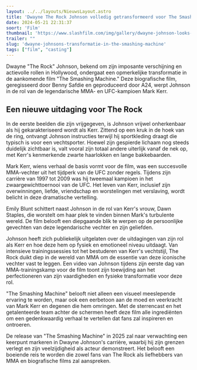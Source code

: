 ```yaml
---
layout: ../../layouts/NieuwsLayout.astro
title: 'Dwayne The Rock Johnson volledig getransformeerd voor The Smashing Machine'
date: 2024-05-21 22:31:37
soort: 'Film'
thumbnail: 'https://www.slashfilm.com/img/gallery/dwayne-johnson-looks-unrecognizable-in-the-smashing-machine-first-look/will-benny-safdie-be-able-to-transform-johnsons-career-1716300031.webp'
trailer: ""
slug: 'dwayne-johnsons-transformatie-in-the-smashing-machine'
tags: ["film", "casting"]
---
```


Dwayne "The Rock" Johnson, bekend om zijn imposante verschijning en actievolle rollen in Hollywood, ondergaat een opmerkelijke transformatie in de aankomende film "The Smashing Machine." Deze biografische film, geregisseerd door Benny Safdie en geproduceerd door A24, werpt Johnson in de rol van de legendarische MMA- en UFC-kampioen Mark Kerr.

## Een nieuwe uitdaging voor The Rock

In de eerste beelden die zijn vrijgegeven, is Johnson vrijwel onherkenbaar als hij gekarakteriseerd wordt als Kerr. Zittend op een kruk in de hoek van de ring, ontvangt Johnson instructies terwijl hij sportkleding draagt die typisch is voor een vechtsporter. Hoewel zijn gespierde lichaam nog steeds duidelijk zichtbaar is, valt vooral zijn totaal andere uiterlijk vanaf de nek op, met Kerr's kenmerkende zwarte haarlokken en lange bakkebaarden.

Mark Kerr, wiens verhaal de basis vormt voor de film, was een succesvolle MMA-vechter uit het tijdperk van de UFC zonder regels. Tijdens zijn carrière van 1997 tot 2009 was hij tweemaal kampioen in het zwaargewichttoernooi van de UFC. Het leven van Kerr, inclusief zijn overwinningen, liefde, vriendschap en worstelingen met verslaving, wordt belicht in deze dramatische vertelling.

Emily Blunt schittert naast Johnson in de rol van Kerr's vrouw, Dawn Staples, die worstelt om haar plek te vinden binnen Mark's turbulente wereld. De film belooft een diepgaande blik te werpen op de persoonlijke gevechten van deze legendarische vechter en zijn geliefden.

Johnson heeft zich publiekelijk uitgelaten over de uitdagingen van zijn rol als Kerr en hoe deze hem op fysiek en emotioneel niveau uitdaagt. Van intensieve trainingssessies tot het bestuderen van Kerr's vechtstijl, The Rock duikt diep in de wereld van MMA om de essentie van deze iconische vechter vast te leggen. Een video van Johnson tijdens zijn eerste dag van MMA-trainingskamp voor de film toont zijn toewijding aan het perfectioneren van zijn vaardigheden en fysieke transformatie voor deze rol.

"The Smashing Machine" belooft niet alleen een visueel meeslepende ervaring te worden, maar ook een eerbetoon aan de moed en veerkracht van Mark Kerr en degenen die hem omringen. Met de sterrencast en het getalenteerde team achter de schermen heeft deze film alle ingrediënten om een gedenkwaardig verhaal te vertellen dat fans zal inspireren en ontroeren.

De release van "The Smashing Machine" in 2025 zal naar verwachting een keerpunt markeren in Dwayne Johnson's carrière, waarbij hij zijn grenzen verlegt en zijn veelzijdigheid als acteur demonstreert. Het belooft een boeiende reis te worden die zowel fans van The Rock als liefhebbers van MMA en biografische films zal aanspreken.
